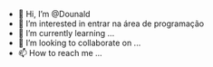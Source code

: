 - 👋 Hi, I’m @Dounald
- 👀 I’m interested in entrar na área de programação 
- 🌱 I’m currently learning ...
- 💞️ I’m looking to collaborate on ...
- 📫 How to reach me ...

<!---
Dounald/Dounald is a ✨ special ✨ repository because its `README.md` (this file) appears on your GitHub profile.
You can click the Preview link to take a look at your changes.
--->
